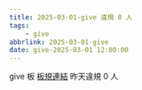 ```yaml
---
title: 2025-03-01-give 違規 0 人
tags:
    - give
abbrlink: 2025-03-01-give
date: give-2025-03-01 12:00:00
---
```

give 板 [板規連結](https://www.ptt.cc/bbs/give/M.1612495900.A.C32.html)
昨天違規 0 人
